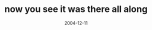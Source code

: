 ---
layout: base.njk
title : 'now you see it was there all along' 
view_title : 'now you see it was there all along' 
year : '2004' 
date : '2004-12-11' 
img_file : '/drawing/nowyouseeitwasthereallalong.png' 
html_file : 'nowyouseeitwasthereallalong' 
next_html : 'ifyouaskmeto.html' 
year_order : '236' 
permalink : "title/{{html_file}}.html"
---